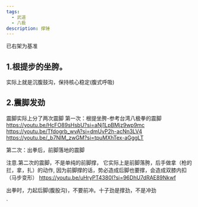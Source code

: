 ```yaml
---
tags:
  - 武道
  - 八极
description: 撑锤
---
```


已右架为基准
## 1.根提步的坐胯。
实际上就是沉腹鼓沟，保持核心稳定(腹式呼吸)
## 2.震脚发劲
震脚实际上分了两次震脚
第一次：根提坐胯-参考台湾八极拳的震脚
https://youtu.be/HcFO89sHsbU?si=aNj1LpBMjz9wp9mc
https://youtu.be/Tfdogrb_wvA?si=dmUvP2h-acNn3LV4
https://youtu.be/_b7NIM_zwGM?si=tpuMXhTex-aGggLT


第二次：出拳后，前脚落地的震脚

注意.第二次的震脚，不是单纯的前脚撑，
它实际上是前脚落胯，后手做拿（枪的拦，拿，扎）的动作,
因为前脚撑的话，势必造成后脚也要撑，会造成双膝内扣（马步变形）
https://youtu.be/uHryPT4380I?si=96DhU7dRAE89Nkwf

出拳时，力起后脚(腹股沟)，不要前冲。十子劲是撑劲，不是冲劲


`
